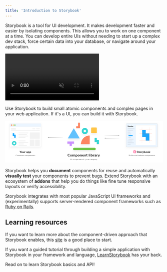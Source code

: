 ```yaml
---
title: 'Introduction to Storybook'
---
```


Storybook is a tool for UI development. It makes development faster and easier by isolating components. This allows you to work on one component at a time. You can develop entire UIs without needing to start up a complex dev stack, force certain data into your database, or navigate around your application.

<video autoPlay muted playsInline loop>
  <source
    src="storybook-hero-video-optimized.mp4"
    type="video/mp4"
  />
</video>

Use Storybook to build small atomic components and complex pages in your web application. If it's a UI, you can build it with Storybook.

![Storybook relationship](./storybook-relationship.png)

Storybook helps you **document** components for reuse and automatically **visually test** your components to prevent bugs. Extend Storybook with an ecosystem of **addons** that help you do things like fine tune responsive layouts or verify accessibility.

Storybook integrates with most popular JavaScript UI frameworks and (experimentally) supports server-rendered component frameworks such as [Ruby on Rails](https://rubyonrails.org/).

## Learning resources

If you want to learn more about the component-driven approach that Storybook enables, this [site](http://componentdriven.org) is a good place to start.

If you want a guided tutorial through building a simple application with Storybook in your framework and language, [LearnStorybook](https://www.learnstorybook.com/) has your back.

Read on to learn Storybook basics and API!
